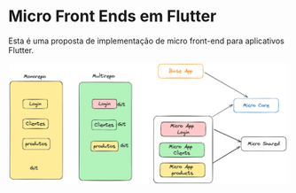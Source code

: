 # Micro Front Ends em Flutter
Esta é uma proposta de implementação de micro front-end para aplicativos Flutter.

<img src="micro_arch.png" width="650px"/>